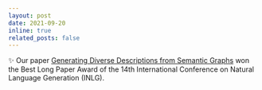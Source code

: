 ```yaml
---
layout: post
date: 2021-09-20
inline: true
related_posts: false
---
```


:sparkles: Our paper <a href="https://aclanthology.org/2021.inlg-1.1/">Generating Diverse Descriptions from Semantic Graphs</a> won the Best Long Paper Award of the 14th International Conference on Natural Language Generation (INLG).
